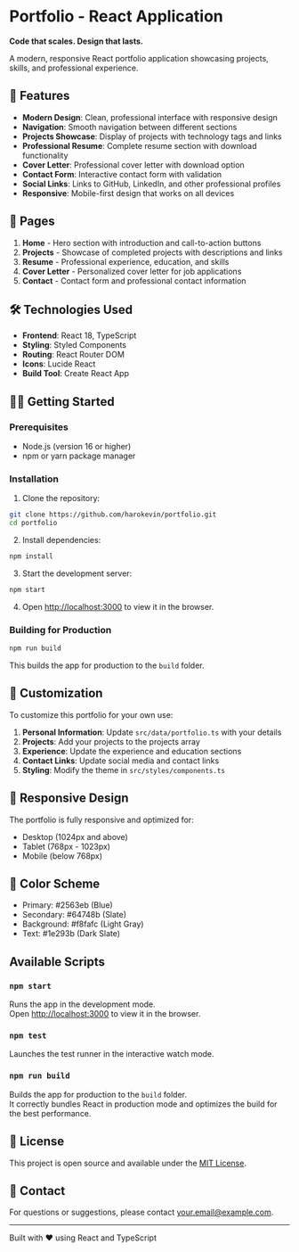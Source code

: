 # Portfolio - React Application

**Code that scales. Design that lasts.**

A modern, responsive React portfolio application showcasing projects, skills, and professional experience.

## 🚀 Features

- **Modern Design**: Clean, professional interface with responsive design
- **Navigation**: Smooth navigation between different sections
- **Projects Showcase**: Display of projects with technology tags and links
- **Professional Resume**: Complete resume section with download functionality
- **Cover Letter**: Professional cover letter with download option
- **Contact Form**: Interactive contact form with validation
- **Social Links**: Links to GitHub, LinkedIn, and other professional profiles
- **Responsive**: Mobile-first design that works on all devices

## 📁 Pages

1. **Home** - Hero section with introduction and call-to-action buttons
2. **Projects** - Showcase of completed projects with descriptions and links
3. **Resume** - Professional experience, education, and skills
4. **Cover Letter** - Personalized cover letter for job applications
5. **Contact** - Contact form and professional contact information

## 🛠️ Technologies Used

- **Frontend**: React 18, TypeScript
- **Styling**: Styled Components
- **Routing**: React Router DOM
- **Icons**: Lucide React
- **Build Tool**: Create React App

## 🏃‍♂️ Getting Started

### Prerequisites

- Node.js (version 16 or higher)
- npm or yarn package manager

### Installation

1. Clone the repository:
```bash
git clone https://github.com/harokevin/portfolio.git
cd portfolio
```

2. Install dependencies:
```bash
npm install
```

3. Start the development server:
```bash
npm start
```

4. Open [http://localhost:3000](http://localhost:3000) to view it in the browser.

### Building for Production

```bash
npm run build
```

This builds the app for production to the `build` folder.

## 📝 Customization

To customize this portfolio for your own use:

1. **Personal Information**: Update `src/data/portfolio.ts` with your details
2. **Projects**: Add your projects to the projects array
3. **Experience**: Update the experience and education sections
4. **Contact Links**: Update social media and contact links
5. **Styling**: Modify the theme in `src/styles/components.ts`

## 📱 Responsive Design

The portfolio is fully responsive and optimized for:
- Desktop (1024px and above)
- Tablet (768px - 1023px)
- Mobile (below 768px)

## 🎨 Color Scheme

- Primary: #2563eb (Blue)
- Secondary: #64748b (Slate)
- Background: #f8fafc (Light Gray)
- Text: #1e293b (Dark Slate)

## Available Scripts

### `npm start`

Runs the app in the development mode.\
Open [http://localhost:3000](http://localhost:3000) to view it in the browser.

### `npm test`

Launches the test runner in the interactive watch mode.

### `npm run build`

Builds the app for production to the `build` folder.\
It correctly bundles React in production mode and optimizes the build for the best performance.

## 📄 License

This project is open source and available under the [MIT License](LICENSE).

## 📧 Contact

For questions or suggestions, please contact [your.email@example.com](mailto:your.email@example.com).

---

Built with ❤️ using React and TypeScript